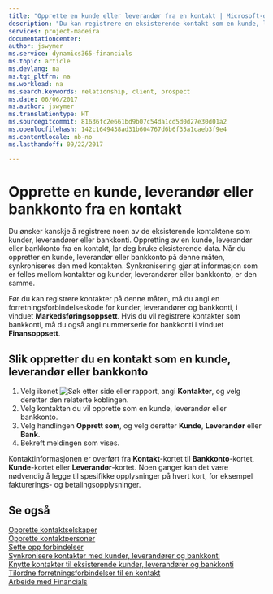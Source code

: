 ```yaml
---
title: "Opprette en kunde eller leverandør fra en kontakt | Microsoft-dokumentasjon"
description: "Du kan registrere en eksisterende kontakt som en kunde, leverandør eller bankkonto ved å bruke eksisterende data og angi en forretningsforbindelse."
services: project-madeira
documentationcenter: 
author: jswymer
ms.service: dynamics365-financials
ms.topic: article
ms.devlang: na
ms.tgt_pltfrm: na
ms.workload: na
ms.search.keywords: relationship, client, prospect
ms.date: 06/06/2017
ms.author: jswymer
ms.translationtype: HT
ms.sourcegitcommit: 81636fc2e661bd9b07c54da1cd5d0d27e30d01a2
ms.openlocfilehash: 142c1649438ad31b604767d6b6f35a1caeb3f9e4
ms.contentlocale: nb-no
ms.lasthandoff: 09/22/2017

---
```

# <a name="how-to-create-a-customer-vendor-or-bank-account-from-a-contact"></a>Opprette en kunde, leverandør eller bankkonto fra en kontakt
Du ønsker kanskje å registrere noen av de eksisterende kontaktene som kunder, leverandører eller bankkonti. Oppretting av en kunde, leverandør eller bankkonto fra en kontakt, lar deg bruke eksisterende data. Når du oppretter en kunde, leverandør eller bankkonto på denne måten, synkroniseres den med kontakten. Synkronisering gjør at informasjon som er felles mellom kontakter og kunder, leverandører eller bankkonto, er den samme.

Før du kan registrere kontakter på denne måten, må du angi en forretningsforbindelseskode for kunder, leverandører og bankkonti, i vinduet **Markedsføringsoppsett**. Hvis du vil registrere kontakter som bankkonti, må du også angi nummerserie for bankkonti i vinduet **Finansoppsett**.

## <a name="to-create-a-contact-as-a-customer-vendor-or-bank-account"></a>Slik oppretter du en kontakt som en kunde, leverandør eller bankkonto
1. Velg ikonet ![Søk etter side eller rapport](media/ui-search/search_small.png "Ikonet Søk etter side eller rapport"), angi **Kontakter**, og velg deretter den relaterte koblingen.
2. Velg kontakten du vil opprette som en kunde, leverandør eller bankkonto.
3. Velg handlingen **Opprett som**, og velg deretter **Kunde**, **Leverandør** eller **Bank**.
4. Bekreft meldingen som vises.

Kontaktinformasjonen er overført fra **Kontakt**-kortet til **Bankkonto**-kortet, **Kunde**-kortet eller **Leverandør**-kortet. Noen ganger kan det være nødvendig å legge til spesifikke opplysninger på hvert kort, for eksempel fakturerings- og betalingsopplysninger.

## <a name="see-also"></a>Se også
[Opprette kontaktselskaper](marketing-create-contact-companies.md)  
[Opprette kontaktpersoner](marketing-create-contact-persons.md)  
[Sette opp forbindelser](marketing-setup-marketing.md)  
[Synkronisere kontakter med kunder, leverandører og bankkonti](marketing-synchronize-contacts-customers-vendors-bank-accounts.md)  
[Knytte kontakter til eksisterende kunder, leverandører og bankkonti](marketing-how-link-contact.md)  
[Tilordne forretningsforbindelser til en kontakt](marketing-business-relations.md#AssignBusRelContact)  
[Arbeide med Financials](ui-work-product.md)

